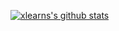 [![xlearns's github stats](https://github-readme-stats.vercel.app/api?username=xlearns&show_icons=true&theme=dark)](https://github.com/xlearns/)

